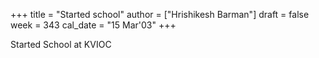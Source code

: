 +++
title = "Started school"
author = ["Hrishikesh Barman"]
draft = false
week = 343
cal_date = "15 Mar'03"
+++

Started School at KVIOC
